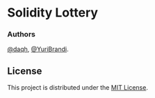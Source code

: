 # Solidity Lottery

### Authors
[@daqh](https://github.com/daqh), [@YuriBrandi](https://github.com/YuriBrandi).


## License

This project is distributed under the [MIT License](LICENSE).
